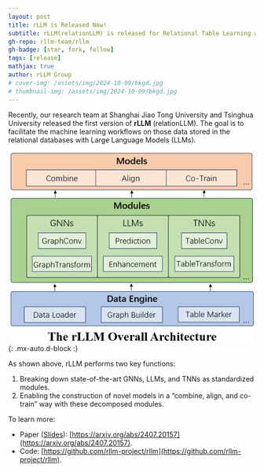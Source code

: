```yaml
---
layout: post
title: rLLM is Released Now!
subtitle: rLLM(relationLLM) is released for Relational Table Learning with LLMs
gh-repo: rllm-team/rllm
gh-badge: [star, fork, follow]
tags: [release]
mathjax: true
author: rLLM Group
# cover-img: /assets/img/2024-10-09/bkgd.jpg
# thumbnail-img: /assets/img/2024-10-09/bkgd.jpg
---
```


Recently, our research team at Shanghai Jiao Tong University and Tsinghua University released the first version of **rLLM** (relationLLM). The goal is to facilitate the machine learning workflows on those data stored in the relational databases with Large Language Models (LLMs).

![rllm_overview](/assets/img/2024-10-10/rllm_overview.webp){: .mx-auto.d-block :}

As shown above, rLLM performs two key functions:

1) Breaking down state-of-the-art GNNs, LLMs, and TNNs as standardized modules.
2) Enabling the construction of novel models in a “combine, align, and co-train” way with these decomposed modules.



To learn more:

- Paper ([Slides](https://zhengwang100.github.io/pdf/rllm_introduction240811.pdf)): [https://arxiv.org/abs/2407.20157](https://arxiv.org/abs/2407.20157).
- Code: [https://github.com/rllm-project/rllm](https://github.com/rllm-project/rllm).